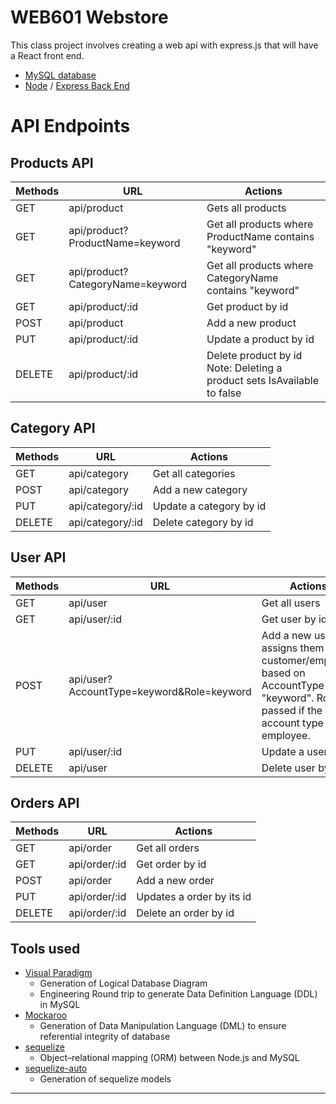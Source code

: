 # WEB601 Webstore

This class project involves creating a web api with express.js that will have a React front end. 
 
- [MySQL database](https://www.mysql.com/)
- [Node](https://nodejs.org/en/) / [Express Back End](https://expressjs.com/)

# API Endpoints

## Products API

| Methods | URL                              | Actions                                                                 |
|---------|----------------------------------|-------------------------------------------------------------------------|
| GET     | api/product                      | Gets all products                                                       |
| GET     | api/product?ProductName=keyword  | Get all products where ProductName contains "keyword"                   |
| GET     | api/product?CategoryName=keyword | Get all products where CategoryName contains "keyword"                  |
| GET     | api/product/:id                  | Get product by id                                                       |
| POST    | api/product                      | Add a new product                                                       |
| PUT     | api/product/:id                  | Update a product by id                                                  |
| DELETE  | api/product/:id                  | Delete product by id Note: Deleting a product sets IsAvailable to false |

## Category API

| Methods | URL              | Actions                 |
|---------|------------------|-------------------------|
| GET     | api/category     | Get all categories      |
| POST    | api/category     | Add a new category      |
| PUT     | api/category/:id | Update a category by id |
| DELETE  | api/category/:id | Delete category by id   |

## User API

| Methods | URL                                       | Actions                                                                                                                                     |
|---------|-------------------------------------------|---------------------------------------------------------------------------------------------------------------------------------------------|
| GET     | api/user                                  | Get all users                                                                                                                               |
| GET     | api/user/:id                              | Get user by id                                                                                                                              |
| POST    | api/user?AccountType=keyword&Role=keyword | Add a new user and assigns them a customer/employee based on AccountType "keyword". Role is passed if the user account type is an employee. |
| PUT     | api/user/:id                              | Update a user by id                                                                                                                         |
| DELETE  | api/user                                  | Delete user by id                                                                                                                           |

## Orders API

| Methods | URL           | Actions                   |
|---------|---------------|---------------------------|
| GET     | api/order     | Get all orders            |
| GET     | api/order/:id | Get order by id           |
| POST    | api/order     | Add a new order           |
| PUT     | api/order/:id | Updates a order by its id |
| DELETE  | api/order/:id | Delete an order by id     |

## Tools used

- [Visual Paradigm](https://www.visual-paradigm.com/)
  - Generation of Logical Database Diagram
  - Engineering Round trip to generate Data Definition Language (DDL) in MySQL
- [Mockaroo](https://mockaroo.com/)
  - Generation of Data Manipulation Language (DML) to ensure referential integrity of database
- [sequelize](https://sequelize.org/)
  - Object–relational mapping (ORM) between Node.js and MySQL
- [sequelize-auto](https://github.com/sequelize/sequelize-auto)
  - Generation of sequelize models
---
